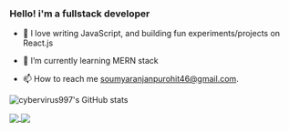 <!-- ![alt text](https://i.ibb.co/tcb7jST/Hello-i-m-Soumya-A-fullstack-developer.png) -->
### Hello! i'm a fullstack developer

- 🌱 I love writing JavaScript, and building fun experiments/projects on React.js 
- 🌱 I’m currently learning MERN stack

- 📫 How to reach me soumyaranjanpurohit46@gmail.com.



![cybervirus997's GitHub stats](https://github-readme-stats.vercel.app/api?username=cybervirus997&count_private=true&show_icons=true&theme=synthwave)

<a href="https://github.com/anuraghazra/github-readme-stats">
  <img align="center" src="https://github-readme-stats.vercel.app/api/wakatime?username=willianrod&repo=github-readme-stats" />
</a>
<a href="https://github.com/anuraghazra/convoychat">
  <img align="center" src="https://github-readme-stats.vercel.app/api/top-langs/?username=cybervirus997&layout=compact&repo=github-readme-stats" />
</a>



